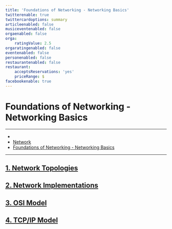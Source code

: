 ```yaml
---
title: 'Foundations of Networking - Networking Basics'
twitterenable: true
twittercardoptions: summary
articleenabled: false
musiceventenabled: false
orgaenabled: false
orga:
    ratingValue: 2.5
orgaratingenabled: false
eventenabled: false
personenabled: false
restaurantenabled: false
restaurant:
    acceptsReservations: 'yes'
    priceRange: $
facebookenable: true
---
```


# <a href="/network/" class="nav-button transform"><span></span></a>Foundations of Networking - Networking Basics

---

<ul class="breadcrumbs2">
    <li><a href="/"><span class="icon mif-home"></span></a></li>
    <li><a href="/network">Network</a></li>
    <li><a href="/network/foundations-of-networking-networking-basics">Foundations of Networking - Networking Basics</a></li>
</ul>

---

##  [1. Network Topologies](/network/foundations-of-networking-networking-basics/1-network-topologies)
##  [2. Network Implementations](/network/foundations-of-networking-networking-basics/2-network-implementations)
##  [3. OSI Model](/network/foundations-of-networking-networking-basics/3-osi-model)
##  [4. TCP/IP Model](/network/foundations-of-networking-networking-basics/4-tcp-ip-model)

